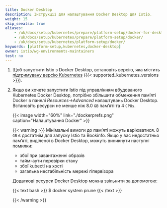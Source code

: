 ```yaml
---
title: Docker Desktop
description: Інструкції для налаштування Docker Desktop для Istio.
weight: 15
skip_seealso: true
aliases:
    - /uk/docs/setup/kubernetes/prepare/platform-setup/docker-for-desktop/
    - /uk/docs/setup/kubernetes/prepare/platform-setup/docker/
    - /uk/docs/setup/kubernetes/platform-setup/docker/
keywords: [platform-setup,kubernetes,docker-desktop]
owner: istio/wg-environments-maintainers
test: no
---
```


1. Щоб запустити Istio з Docker Desktop, встановіть версію, яка містить [підтримувану версію Kubernetes](/docs/releases/supported-releases#support-status-of-istio-releases) ({{< supported_kubernetes_versions >}}).

1. Якщо ви хочете запустити Istio під управлінням вбудованого Kubernetes Docker Desktop, потрібно збільшити обмеження пам’яті Docker в панелі *Resources->Advanced* налаштувань Docker Desktop. Встановіть ресурси не менше ніж 8.0 `GB` пам’яті та 4 `CPUs`.

    {{< image width="60%" link="./dockerprefs.png" caption="Налаштування Docker" >}}

    {{< warning >}}
    Мінімальні вимоги до пам’яті можуть варіюватися. 8 `GB` є достатнім для запуску Istio та Bookinfo. Якщо у вас недостатньо пам’яті, виділеної в Docker Desktop, можуть виникнути наступні помилки:

    - збої при завантаженні образів
    - тайм-аути перевірки стану
    - збої kubectl на хості
    - загальна нестабільність мережі гіпервізора

    Додаткові ресурси Docker Desktop можна звільнити за допомогою:

    {{< text bash >}}
    $ docker system prune
    {{< /text >}}

    {{< /warning >}}
